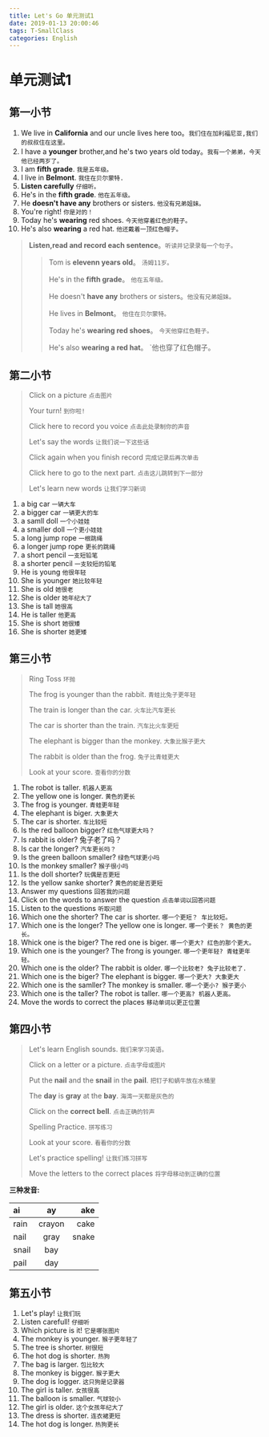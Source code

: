 ```yaml
---
title: Let's Go 单元测试1
date: 2019-01-13 20:00:46
tags: T-SmallClass
categories: English
---
```



# 单元测试1

## 第一小节


1. We live in **California** and our uncle lives here too。`我们住在加利福尼亚,我们的叔叔住在这里。`
2. I have a **younger** brother,and he's two years old today。`我有一个弟弟，今天他已经两岁了。`
3. I am **fifth grade**. `我是五年级。`
4. I live in **Belmont**. `我住在贝尔蒙特.`
5. **Listen carefully** `仔细听。`
6. He's in the **fifth grade**. `他在五年级。`
7. He **doesn't have any** brothers or sisters. `他没有兄弟姐妹。`
8. You're right! `你是对的！`
9. Today he's **wearing** red shoes. `今天他穿着红色的鞋子。`
10. He's also **wearing** a red hat. `他还戴着一顶红色帽子。`

> **Listen,read and record each sentence**。`听读并记录录每一个句子。`
> 
> >Tom is **elevenn years old**。 `汤姆11岁。`
> >
> >He's in the **fifth grade**。 `他在五年级。`
> >
> >He doesn't **have any** brothers or sisters。`他没有兄弟姐妹。`
> >
> >He lives in **Belmont**。 `他住在贝尔蒙特。`
> >
> >Today he's **wearing red shoes**。 `今天他穿红色鞋子。`
> >
> >He's also **wearing a red hat**。 `他也穿了红色帽子。




## 第二小节


> Click on a picture `点击图片`
> 
> Your turn! `到你啦!`
> 
> Click here to record you voice `点击此处录制你的声音`
> 
> Let's say the words `让我们说一下这些话`
> 
> Click again when you finish record `完成记录后再次单击`
> 
> Click here to go to the next part. `点击这儿跳转到下一部分`
> 
> Let's learn new words `让我们学习新词`



1. a big car `一辆大车`
2. a bigger car `一辆更大的车`
3. a samll doll `一个小娃娃`
4. a smaller doll `一个更小娃娃`
5. a long jump rope  `一根跳绳`
6. a longer jump rope  `更长的跳绳`
7. a short pencil `一支短铅笔`
8. a shorter pencil `一支较短的铅笔`
9. He is young `他很年轻`
10. She is younger `她比较年轻`
11. She is old  `她很老`
12. She is older `她年纪大了`
13. She is tall `她很高`
14. He is taller `他更高`
15. She is short `她很矮`
16. She is shorter `她更矮`


## 第三小节

> Ring Toss `环抛`
> 
> The frog is younger than the rabbit. `青蛙比兔子更年轻`
> 
> The train is longer than the car. `火车比汽车更长`
> 
> The car is shorter than the train. `汽车比火车更短`
> 
> The elephant is bigger than the monkey. `大象比猴子更大`
> 
> The rabbit is older than the frog. `兔子比青蛙更大`
> 
> Look at your score. `查看你的分数`


1. The robot is taller. `机器人更高`
2. The yellow one is longer. `黄色的更长`
3. The frog is younger. `青蛙更年轻`
4. The elephant is biger. `大象更大`
5. The car is shorter. `车比较短`
6. Is the red balloon bigger? `红色气球更大吗？`
7. Is rabbit is older? 兔子老了吗？
8. Is car the longer? `汽车更长吗？`
9. Is the green balloon smaller? `绿色气球更小吗`
10. Is the monkey smaller? `猴子很小吗`
11. Is the doll shorter? `玩偶是否更短`
12. Is the yellow sanke shorter? `黄色的蛇是否更短`
13. Answer my questions `回答我的问题`
14. Click on the words to answer the question `点击单词以回答问题`
15. Listen to the questions `听取问题`
16. Which one the shorter? The car is shorter. `哪一个更短？ 车比较短。 `
17. Which one is the longer?  The yellow one is longer. `哪一个更长？ 黄色的更长。`
18. Whick one is the biger?  The red one is biger. `哪一个更大? 红色的那个更大。`
19. Which one is the younger? The frong is younger. `哪一个更年轻? 青蛙更年轻。`
20. Which one is the older? The rabbit is older. `哪一个比较老? 兔子比较老了.`
21. Which one is the biger? The elephant is bigger. `哪一个更大? 大象更大`
22. Which one is the samller? The monkey is smaller. `哪一个更小? 猴子更小`
23. Which one is the taller? The robot is taller. `哪一个更高? 机器人更高。`
24. Move the words to correct the places `移动单词以更正位置`



## 第四小节

> Let's learn English sounds. `我们来学习英语。`
> 
> Click on a letter or a picture. `点击字母或图片`
> 
> Put the **nail** and the **snail** in the **pail**. `把钉子和蜗牛放在水桶里`
> 
> The **day** is **gray** at the **bay**. `海湾一天都是灰色的`
> 
> Click on the **correct bell**. `点击正确的铃声`
> 
> Spelling Practice. `拼写练习`
> 
> Look at your score. `看看你的分数`
> 
> Let's practice spelling! `让我们练习拼写`
> 
> Move the letters to the correct places `将字母移动到正确的位置`


**三种发音:**

| ai    |   ay   |  ake  |
|:------|:------:| -----:|
| rain  | crayon |  cake |
| nail  | gray   | snake |
| snail | bay    |       |
| pail  | day    |       |



## 第五小节

1. Let's play! `让我们玩`
2. Listen carefull! `仔细听`
3. Which picture is it! `它是哪张图片`
4. The monkey is younger. `猴子更年轻了`
5. The tree is shorter. `树很短`
6. The hot dog is shorter. `热狗`
7. The bag is larger. `包比较大`
8. The monkey is bigger. `猴子更大`
9. The dog is logger. `这只狗是记录器`
10. The girl is taller. `女孩很高`
11. The balloon is smaller. `气球较小`
12. The girl is older. `这个女孩年纪大了`
13. The dress is shorter. `连衣裙更短`
14. The hot dog is longer. `热狗更长`












